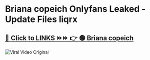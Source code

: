
 # Briana copeich Onlyfans Leaked - Update Files liqrx

## <h2><a href="https://clipsfans.com/Briana_copeich&ref=git">🔗 Click to LINKS ⏩⏩ 👉 🟢 Briana copeich </a></h2>

<a href="https://clipsfans.com/Briana_copeich&ref=git" rel="nofollow" data-target="animated-image.originalLink"><img src="https://i.ibb.co.com/xMMVF88/686577567.gif" alt="Viral Video Original" style="max-width: 100%; display: inline-block;" data-target="animated-image.originalImage"></a>

